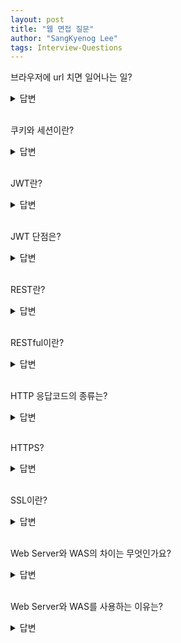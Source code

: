 ```yaml
---
layout: post
title: "웹 면접 질문"
author: "SangKyenog Lee"
tags: Interview-Questions
---
```


브라우저에 url 치면 일어나는 일?
<details markdown="1">
<summary>답변</summary>

`가장 먼저 브라우저에서 DNS서버에서 도메인명에 해당하는 IP주소를 가져옵니다. 그 다음, Http 요청메시지를 구성한 다음 OS의 프로토콜 스택에 메시지 전송을 요청합니다. 패킷은 랜 허브 스위치 라우터 등을 통해 ISP로 도착을 하고 여러 라우터를 통해 서버에게 전달이 됩니다. 서버쪽에 요청메시지가 도착하면 가장 먼저 캐쉬를 확인해서 동일한 요청이 있다면 바로 응답메시지를 만들어 응답을 하고, 만약 없다면 웹서버, was로 전달이 되어 여기에서 응답메시지를 작성하여 클라이언트에게 전달합니다.`

</details>

<br>

쿠키와 세션이란?
<details markdown="1">
<summary>답변</summary>

`Http의 무상태성, 비연결성 특징 때문에 이를 도와주기 위한 장치로, 쿠키는 사용자의 정보가 기록된 텍스트 정보로서 브라우저에 저장이되고, 통신할 때 헤더에 포함되어 전송됩니다. 통신 중에 쿠키 정보가 노출이 될 수 있어서 보안에 조금 취약하다는 단점이 있습니다. 세션은 사용자의 정보를 서버에 저장하고 이때, 브라우저가 종료될 때까지 유지됩니다. 서버에 저장되기 때문에 보안에 강하다는 장점이 있습니다.`

</details>

<br>

JWT란?
<details markdown="1">
<summary>답변</summary>

`주로 토큰 인증 방식에 사용되는 것으로 JWT는 헤더와 페이로드 시그니쳐 영역을 온점으로 구분하여 사용합니다. 페이로드 영역에는 json 형식으로 데이터를 넣어서 보낼 수 있고, 시그니쳐 영역을 통해 데이터의 신뢰성을 보장할 수 있습니다. base64로 인코딩이 되어있는 형태로 request header나 url의 파라미터로도 손쉽게 전달할 수 있습니다.`

</details>

<br>

JWT 단점은?
<details markdown="1">
<summary>답변</summary>

`토큰의 정보가 암호화 된 것이 아니라 인코딩 되어 있기 때문에 토큰 자체에 사용자의 중요한 개인정보를 넣으면 안됩니다. 또한 토큰의 탈취 가능성이 있는데 이는 access 토큰의 유효시간을 짧게 하고 비교적 유효시간이 긴 refresh token을 사용하는 것으로 보완하고 있습니다.`

</details>

<br>

REST란?
<details markdown="1">
<summary>답변</summary>

`HTTP URI를 통해 자원을 표시하고 HTTP Method를 통해 자원에 대한 처리를 표현하며 보통 json형태로 데이터를 주고받습니다. HTTP 프로토콜 인프라를 그대로 사용하기 떄문에 별도의 인프라 설계가 필요하지 않고, 서버와 클라이언트의 역할이 명확히 구분됩니다. 하지만 REST는 표준이 아니기 때문에 정의가 필요하고 HTTP 메소드만 사용하기 떄문에 형태가 제한적이라는 단점이 있습니다.`

</details>

<br>

RESTful이란?
<details markdown="1">
<summary>답변</summary>

`REST란 ~~~인데 이 룰을 지켜서 통신을 하는 것을 RESTful하다고 합니다.`

</details>

<br>

HTTP 응답코드의 종류는?
<details markdown="1">
<summary>답변</summary>

`100번대는 요청을 받아서 지금 처리하고 있음을 의미하고, 200번대는 성공적으로 처리됐음을 알려주는 응답코드입니다. 300번대는 리다이렉션으로 클라이언트의 요청을 다른 URL으로 포워딩해줍니다. 400번대는 클라이언트의 오류로 올바르지 않은 요청을 할때 발생하고 마지막으로 500번대는 서버가 요청을 제대로 수행하지 못할 때 발생합니다.`

</details>

<br>

HTTPS?
<details markdown="1">
<summary>답변</summary>

`HTTP의 도청, 위조, 변조 등을 방지하기 위해 암호화 프로토콜을 사용하여 위험을 방지할 수 있습니다.`

</details>

<br>

SSL이란?
<details markdown="1">
<summary>답변</summary>

`SSL은 대칭키와 공개키 방식을 혼합한 방법을 사용합니다. 공개키 방식은 대칭키를 전달하는 역할을 하며 SSL 핸드쉐이킹 초기에 공개키로 인증서가 CA에 의해 발급된게 맞는지 확인하고 시크릿 키를 공개키로 암호화해서 보내면 서버에선 해당 시크릿 키를 복호화 합니다. 그 후에 대칭 키를 만들어 클라이언트와 서버에서 사용합니다. 대칭키의 키 배송 문제를 공개키 방식으로 해결하고, 공개키 방식보다 속도가 빠르기 떄문에 대칭키로 데이터를 주고받습니다.`

</details>

<br>

Web Server와 WAS의 차이는 무엇인가요?
<details markdown="1">
<summary>답변</summary>

`웹 서버는 클라이언트의 정적 컨텐츠 요청을 받아 제공하거나, 동적 컨텐츠 요청을 받아 WAS에 넘겨주고 결과를 클라이언트에게 반환하는 역할을 수행하며, WAS는 DB 조회나 다양한 로직 처리를 요구하는 동적인 컨텐츠를 제공하기 위해 만들어진 어플리케이션 서버입니다.`

</details>

<br>

Web Server와 WAS를 사용하는 이유는?
<details markdown="1">
<summary>답변</summary>

`정적컨텐츠까지 WAS가 처리한다면, 부하가 커지고 동적 컨텐츠의 처리가 지연되기 때문에 단순한 정적컨텐츠는 웹 서버에 맡기고, WAS는 DB및 다양한 로직에 집중하도록 하여 서버 부하를 방지합니다. 또한 여러개의 WAS를 연결해서 로드 밸런싱을 하도록 할 수 있습니다.`

</details>

<br>

